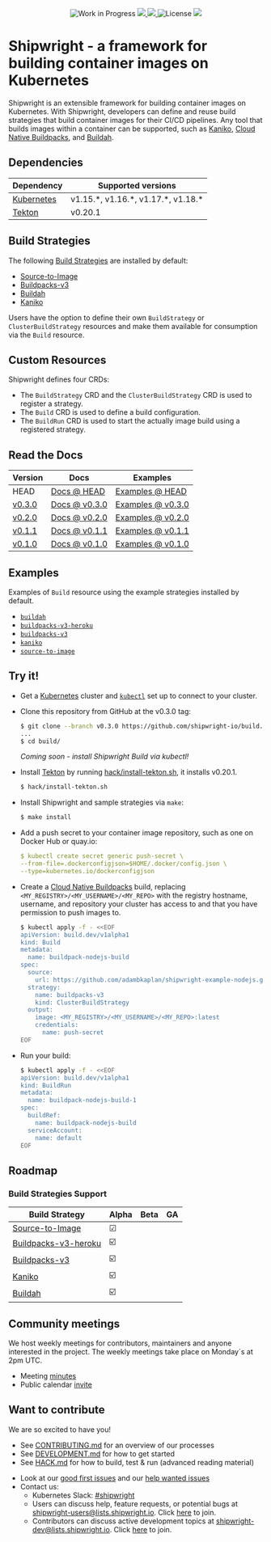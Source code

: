 <!--
Copyright The Shipwright Contributors

SPDX-License-Identifier: Apache-2.0
-->

<p align="center">
    <img alt="Work in Progress" src="https://img.shields.io/badge/Status-Work%20in%20Progress-informational">
    <a alt="GoReport" href="https://goreportcard.com/report/github.com/shipwright-io/build">
        <img src="https://goreportcard.com/badge/github.com/shipwright-io/build">
    </a>
    <a alt="Travis-CI Status" href="https://travis-ci.org/github/shipwright-io/build">
        <img src="https://travis-ci.org/shipwright-io/build.svg?branch=master">
    </a>
    <img alt="License" src="https://img.shields.io/github/license/shipwright-io/build">
    <a href="https://pkg.go.dev/mod/github.com/shipwright-io/build"> <img src="https://img.shields.io/badge/go.dev-reference-007d9c?logo=go&logoColor=white"></a>
</p>

# Shipwright - a framework for building container images on Kubernetes

Shipwright is an extensible framework for building container images on Kubernetes. With Shipwright,
developers can define and reuse build strategies that build container images for their CI/CD
pipelines. Any tool that builds images within a container can be supported, such
as [Kaniko](https://github.com/GoogleContainerTools/kaniko),
[Cloud Native Buildpacks](https://buildpacks.io/), and [Buildah](https://buildah.io/).

## Dependencies

| Dependency                                | Supported versions                     |
| ----------------------------------------- | -------------------------------------- |
| [Kubernetes](https://kubernetes.io/)      | v1.15.\*, v1.16.\*, v1.17.\*, v1.18.\* |
| [Tekton](https://cloud.google.com/tekton) | v0.20.1                                |

## Build Strategies

The following [Build Strategies](docs/buildstrategies.md) are installed by default:

* [Source-to-Image](docs/buildstrategies.md#source-to-image)
* [Buildpacks-v3](docs/buildstrategies.md#buildpacks-v3)
* [Buildah](docs/buildstrategies.md#buildah)
* [Kaniko](docs/buildstrategies.md#kaniko)

Users have the option to define their own `BuildStrategy` or `ClusterBuildStrategy` resources and make them available for consumption via the `Build` resource.

## Custom Resources

Shipwright defines four CRDs:

* The `BuildStrategy` CRD and the `ClusterBuildStrategy` CRD is used to register a strategy.
* The `Build` CRD is used to define a build configuration.
* The `BuildRun` CRD is used to start the actually image build using a registered strategy.

## Read the Docs

| Version | Docs                           | Examples                    |
| ------- | ------------------------------ | --------------------------- |
| HEAD    | [Docs @ HEAD](/docs/README.md) | [Examples @ HEAD](/samples) |
| [v0.3.0](https://github.com/shipwright-io/build/releases/tag/v0.3.0)    | [Docs @ v0.3.0](https://github.com/shipwright-io/build/tree/v0.3.0/docs) | [Examples @ v0.3.0](https://github.com/shipwright-io/build/tree/v0.3.0/samples) |
| [v0.2.0](https://github.com/shipwright-io/build/releases/tag/v0.2.0)    | [Docs @ v0.2.0](https://github.com/shipwright-io/build/tree/v0.2.0/docs) | [Examples @ v0.2.0](https://github.com/shipwright-io/build/tree/v0.2.0/samples) |
| [v0.1.1](https://github.com/shipwright-io/build/releases/tag/v0.1.1)    | [Docs @ v0.1.1](https://github.com/shipwright-io/build/tree/v0.1.1/docs) | [Examples @ v0.1.1](https://github.com/shipwright-io/build/tree/v0.1.1/samples) |
| [v0.1.0](https://github.com/shipwright-io/build/releases/tag/v0.1.0)    | [Docs @ v0.1.0](https://github.com/shipwright-io/build/tree/v0.1.0/docs) | [Examples @ v0.1.0](https://github.com/shipwright-io/build/tree/v0.1.0/samples) |

## Examples

Examples of `Build` resource using the example strategies installed by default.

* [`buildah`](samples/build/build_buildah_cr.yaml)
* [`buildpacks-v3-heroku`](samples/build/build_buildpacks-v3-heroku_cr.yaml)
* [`buildpacks-v3`](samples/build/build_buildpacks-v3_cr.yaml)
* [`kaniko`](samples/build/build_kaniko_cr.yaml)
* [`source-to-image`](samples/build/build_source-to-image_cr.yaml)

## Try it!

* Get a [Kubernetes](https://kubernetes.io/) cluster and [`kubectl`](https://kubernetes.io/docs/reference/kubectl/overview/) set up to connect to your cluster.
* Clone this repository from GitHub at the v0.3.0 tag:

  ```bash
  $ git clone --branch v0.3.0 https://github.com/shipwright-io/build.git
  ...
  $ cd build/
  ```

  _Coming soon - install Shipwright Build via kubectl!_

* Install [Tekton](https://cloud.google.com/tekton) by running [hack/install-tekton.sh](hack/install-tekton.sh), it installs v0.20.1.

  ```bash
  $ hack/install-tekton.sh
  ```

* Install Shipwright and sample strategies via `make`:

  ```bash
  $ make install
  ```

* Add a push secret to your container image repository, such as one on Docker Hub or quay.io:

  ```yaml
  $ kubectl create secret generic push-secret \
  --from-file=.dockerconfigjson=$HOME/.docker/config.json \
  --type=kubernetes.io/dockerconfigjson
  ```

* Create a [Cloud Native Buildpacks](samples/build/build_buildpacks_v3_cr.yaml) build, replacing
  `<MY_REGISTRY>/<MY_USERNAME>/<MY_REPO>` with the registry hostname, username, and repository your
  cluster has access to and that you have permission to push images to.

  ```bash
  $ kubectl apply -f - <<EOF
  apiVersion: build.dev/v1alpha1
  kind: Build
  metadata:
    name: buildpack-nodejs-build
  spec:
    source:
      url: https://github.com/adambkaplan/shipwright-example-nodejs.git
    strategy:
      name: buildpacks-v3
      kind: ClusterBuildStrategy
    output:
      image: <MY_REGISTRY>/<MY_USERNAME>/<MY_REPO>:latest
      credentials:
        name: push-secret
  EOF
  ```

* Run your build:

  ```bash
  $ kubectl apply -f - <<EOF
  apiVersion: build.dev/v1alpha1
  kind: BuildRun
  metadata:
    name: buildpack-nodejs-build-1
  spec:
    buildRef:
      name: buildpack-nodejs-build
    serviceAccount:
      name: default
  EOF
  ```

## Roadmap

### Build Strategies Support

| Build Strategy                                                                                  | Alpha | Beta | GA |
| ----------------------------------------------------------------------------------------------- | ----- | ---- | -- |
| [Source-to-Image](samples/buildstrategy/source-to-image/buildstrategy_source-to-image_cr.yaml)  | ☑     |      |    |
| [Buildpacks-v3-heroku](samples/buildstrategy/buildpacks-v3/buildstrategy_buildpacks-v3-heroku_cr.yaml)        | ☑️     |      |    |
| [Buildpacks-v3](samples/buildstrategy/buildpacks-v3/buildstrategy_buildpacks-v3_cr.yaml)        | ☑️     |      |    |
| [Kaniko](samples/buildstrategy/kaniko/buildstrategy_kaniko_cr.yaml)                             | ☑️     |      |    |
| [Buildah](samples/buildstrategy/buildah/buildstrategy_buildah_cr.yaml)                          | ☑️     |      |    |

## Community meetings

We host weekly meetings for contributors, maintainers and anyone interested in the project. The weekly meetings take place on Monday´s at 2pm UTC.

* Meeting [minutes](https://github.com/shipwright-io/build/issues?q=is%3Aissue+label%3Acommunity+label%3Ameeting+is%3Aopen)
* Public calendar [invite](https://calendar.google.com/calendar/u/1?cid=Y19iMWVndjc3anUyczJkbWNkM2R1ZnAxazhuNEBncm91cC5jYWxlbmRhci5nb29nbGUuY29t)

## Want to contribute

We are so excited to have you!

* See [CONTRIBUTING.md](CONTRIBUTING.md) for an overview of our processes
* See [DEVELOPMENT.md](DEVELOPMENT.md) for how to get started
* See [HACK.md](HACK.md) for how to build, test & run
  (advanced reading material)
- Look at our
  [good first issues](https://github.com/shipwright-io/build/issues?q=is%3Aissue+is%3Aopen+label%3A%22good+first+issue%22)
  and our
  [help wanted issues](https://github.com/shipwright-io/build/issues?q=is%3Aissue+is%3Aopen+label%3A%22help+wanted%22)
- Contact us:
  - Kubernetes Slack: [#shipwright](https://kubernetes.slack.com/messages/shipwright)
  - Users can discuss help, feature requests, or potential bugs at [shipwright-users@lists.shipwright.io](https://lists.shipwright.io/archives/list/shipwright-users@lists.shipwright.io/).
  Click [here](https://lists.shipwright.io/admin/lists/shipwright-users.lists.shipwright.io/) to join.
  - Contributors can discuss active development topics at [shipwright-dev@lists.shipwright.io](https://lists.shipwright.io/archives/list/shipwright-dev@lists.shipwright.io/).
  Click [here](https://lists.shipwright.io/admin/lists/shipwright-dev.lists.shipwright.io/) to join.
